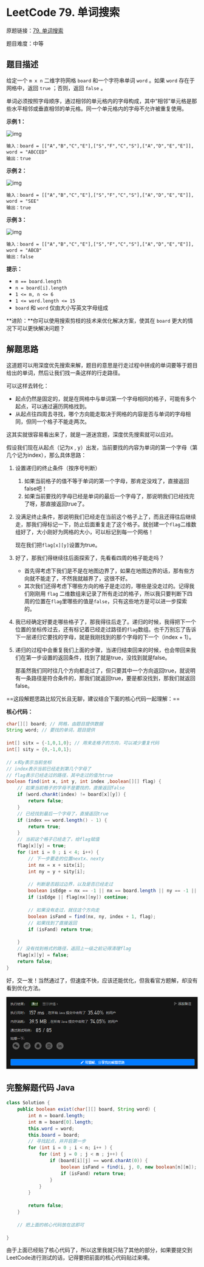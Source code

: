 # LeetCode 79. 单词搜索

原题链接：[79. 单词搜索](https://leetcode.cn/problems/word-search/)

题目难度：中等

## 题目描述

给定一个 `m x n` 二维字符网格 `board` 和一个字符串单词 `word` 。如果 `word` 存在于网格中，返回 `true` ；否则，返回 `false` 。

单词必须按照字母顺序，通过相邻的单元格内的字母构成，其中“相邻”单元格是那些水平相邻或垂直相邻的单元格。同一个单元格内的字母不允许被重复使用。

 

**示例 1：**

![img](https://assets.leetcode.com/uploads/2020/11/04/word2.jpg)

```
输入：board = [["A","B","C","E"],["S","F","C","S"],["A","D","E","E"]], word = "ABCCED"
输出：true
```

**示例 2：**

![img](https://assets.leetcode.com/uploads/2020/11/04/word-1.jpg)

```
输入：board = [["A","B","C","E"],["S","F","C","S"],["A","D","E","E"]], word = "SEE"
输出：true
```

**示例 3：**

![img](https://assets.leetcode.com/uploads/2020/10/15/word3.jpg)

```
输入：board = [["A","B","C","E"],["S","F","C","S"],["A","D","E","E"]], word = "ABCB"
输出：false
```

 

**提示：**

- `m == board.length`
- `n = board[i].length`
- `1 <= m, n <= 6`
- `1 <= word.length <= 15`
- `board` 和 `word` 仅由大小写英文字母组成

 

**进阶：**你可以使用搜索剪枝的技术来优化解决方案，使其在 `board` 更大的情况下可以更快解决问题？



## 解题思路

这道题可以用深度优先搜索来解，题目的意思是行走过程中拼成的单词要等于题目给出的单词，然后让我们找一条这样的行走路径。

可以这样去转化：

- 起点仍然是固定的，就是在网格中与单词第一个字母相同的格子，可能有多个起点，可以通过遍历网格找到。
- 从起点往四周去寻找，哪个方向能走取决于网格的内容是否与单词的字母相同，但同一个格子不能走两次。

这其实就很容易看出来了，就是一道迷宫题，深度优先搜索就可以应对。

假设我们现在从起点（记为x , y）出发，当前要找的内容为单词的第一个字母（第几个记为index），那么具体思路：

1. 设置递归的终止条件（按序号判断）

   1. 如果当前格子的值不等于单词的第一个字母，那肯定没戏了，直接返回false吧！
   2. 如果当前要找的字母已经是单词的最后一个字母了，那说明我们已经找完了呀，那直接返回true了。

2. 没满足终止条件，那说明我们已经走在当前这个格子上了，而且还得往后继续走，那我们得标记一下，防止后面重复走了这个格子。就创建一个`flag`二维数组好了，大小刚好为网格的大小，可以标记到每一个网格！

   现在我们把`flag[x][y]`设置为true。

3. 好了，那我们得继续往后面探索了，先看看四周的格子能走吗？

   - 首先得考虑下我们是不是在地图边界了，如果在地图边界的话，那有些方向就不能走了，不然我就越界了，这很不好。
   - 其次我们还得考虑下哪些方向的格子是走过的，哪些是没走过的。记得我们刚刚用 `flag` 二维数组来记录了所有走过的格子，所以我只要判断下四周的位置在`flag`里哪些的值是`false`，只有这些地方是可以进一步探索的。

4. 我已经确定好要走哪些格子了，那我得往后走了。递归的时候，我得把下一个位置的坐标传过去，还有标记着已经走过路径的`flag`数组。也千万别忘了告诉下一层递归它要找的字母，就是我刚找到的那个字母的下一个（index + 1）。

5. 递归的过程中会重复我们上面的步骤，当递归结束回来的时候，也会带回来我们在第一步设置的返回条件，找到了就是true，没找到就是false。

   那虽然我们同时往几个方向都走过了，但只要其中一个方向返回true，就说明有一条路径是符合条件的，那我们就返回true，要是都没找到，那我们就返回false。

==这段解题思路比较冗长且无聊，建议结合下面的核心代码一起理解：==

**核心代码：**

```java
char[][] board; // 网格，由题目提供数据
String word; // 要找的单词，题目提供

int[] sitx = {-1,0,1,0}; // 用来走格子的方向，可以减少重复代码
int[] sity = {0,-1,0,1};

// x和y表示当前坐标
// index表示当前已经走到第几个字母了
// flag表示已经走过的路径，其中走过的值为true
boolean find(int x, int y, int index ,boolean[][] flag) {
    // 如果当前格子的字母不是要找的，直接返回false
    if (word.charAt(index) != board[x][y]) {
        return false;
    }
    // 已经找到最后一个字母了，直接返回true
    if (index == word.length() - 1) {
        return true;
    }
    // 当前这个格子已经走了，给flag赋值
    flag[x][y] = true;
    for (int i = 0 ; i < 4; i++) {
        // 下一步要走的位置nextx、nexty
        int nx = x + sitx[i];
        int ny = y + sity[i];

        // 判断是否超过边界，以及是否已经走过
        boolean isEdge = nx == -1 || nx == board.length || ny == -1 || ny == board[0].length;
        if (isEdge || flag[nx][ny]) continue;

        // 如果没有走过，就往这个方向走
        boolean isFand = find(nx, ny, index + 1, flag);
        // 如果找到了直接返回
        if (isFand) return true;

    }
    // 没有找到格式的路径，返回上一级之前记得清理flag
    flag[x][y] = false;
    return false;
}
```

好，交一发！当然通过了，但速度不快，应该还能优化，但我看官方题解，却没有看到优化方法。

![image-20230115212007372](image/image-20230115212007372.png)

## 完整解题代码 Java

```java
class Solution {
    public boolean exist(char[][] board, String word) {
        int n = board.length;
        int m = board[0].length;
        this.word = word;
        this.board = board;
        // 寻找起点，并开启第一步
        for (int i = 0 ; i < n; i++ ) {
            for (int j = 0 ; j < m ; j++) {
                if (board[i][j] == word.charAt(0)) {
                    boolean isFand = find(i, j, 0, new boolean[n][m]);
                    if (isFand) return true;
                }
            }
        }

        return false;
    }

    // 把上面的核心代码放在这即可

}
```

由于上面已经贴了核心代码了，所以这里我就只贴了其他的部分，如果要提交到LeetCode进行测试的话，记得要把前面的核心代码贴过来噢。

